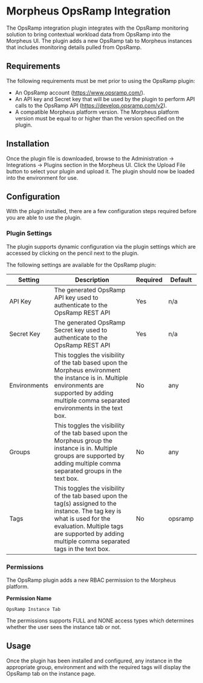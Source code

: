 # Morpheus OpsRamp Integration

The OpsRamp integration plugin integrates with the OpsRamp monitoring solution to bring contextual workload data from OpsRamp into the Morpheus UI. The plugin adds a new OpsRamp tab to Morpheus instances that includes monitoring details pulled from OpsRamp.

## Requirements

The following requirements must be met prior to using the OpsRamp plugin:

* An OpsRamp account (https://www.opsramp.com/).
* An API key and Secret key that will be used by the plugin to perform API calls to the OpsRamp API (https://develop.opsramp.com/v2).
* A compatible Morpheus platform version. The Morpheus platform version must be equal to or higher than the version specified on the plugin.

## Installation

Once the plugin file is downloaded, browse to the Administration -> Integrations -> Plugins section in the Morpheus UI. Click the Upload File button to select your plugin and upload it. The plugin should now be loaded into the environment for use.

## Configuration

With the plugin installed, there are a few configuration steps required before you are able to use the plugin. 

### Plugin Settings

The plugin supports dynamic configuration via the plugin settings which are accessed by clicking on the pencil next to the plugin.

The following settings are available for the OpsRamp plugin:

|Setting|Description|Required|Default|
|---|---|---|---|
|API Key |The generated OpsRamp API key used to authenticate to the OpsRamp REST API |  Yes |n/a |
| Secret Key | The generated OpsRamp Secret key used to authenticate to the OpsRamp REST API | Yes |n/a |
| Environments | This toggles the visibility of the tab based upon the Morpheus environment the instance is in. Multiple environments are supported by adding multiple comma separated environments in the text box.| No| any|
| Groups | This toggles the visibility of the tab based upon the Morpheus group the instance is in. Multiple groups are supported by adding multiple comma separated groups in the text box.| No|any |
| Tags | This toggles the visibility of the tab based upon the tag(s) assigned to the instance. The tag key is what is used for the evaluation. Multiple tags are supported by adding multiple comma separated tags in the text box.|No| opsramp |

### Permissions

The OpsRamp plugin adds a new RBAC permission to the Morpheus platform. 

**Permission Name**

```
OpsRamp Instance Tab	
```
The permissions supports FULL and NONE access types which determines whether the user sees the instance tab or not.

## Usage

Once the plugin has been installed and configured, any instance in the appropriate group, environment and with the required tags will display the OpsRamp tab on the instance page.